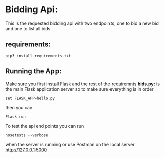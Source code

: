 # Bidding Api:
This is the requested bidding api with two endpoints, one to bid a new bid and one to list all bids  

## requirements:

```
pip3 install requirements.txt
```

## Running the App:
Make sure you first install Flask and the rest of the requiremnts 
**bids.py:** is the main Flask application server so to make sure everything is in order
```
set FLASK_APP=hello.py
```
then you can 
```
Flask run
```

To test the api end points you can run 
```
nosetests --verbose
```
when the server is running or use Postman on the local server http://127.0.0.1:5000


